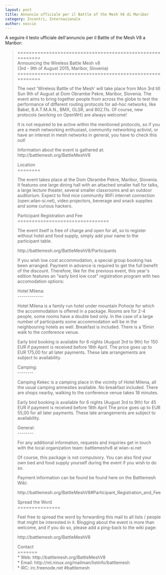 ```yaml
---
layout: post
title: Annuncio ufficiale per il Battle of the Mesh V8 di Maribor
category: Incontri, Internazionale
author: noccio
---
```


A seguire il testo ufficiale dell'annuncio per il Battle of the Mesh
V8 a Maribor:

<blockquote>
==========================================================
<br>
      Announcing the Wireless Battle Mesh v8
<br>
    (3rd - 9th of August 2015, Maribor, Slovenia)
<br>
==========================================================
<p>
The next 'Wireless Battle of the Mesh' will take place from Mon 3rd
till Sun 9th of August at Dom Obrambe Pekre, Maribor, Slovenia. The
event aims to bring together people from across the globe to test
the performance of different routing protocols for ad-hoc networks,
like Babel, B.A.T.M.A.N., BMX, OLSR, and 802.11s. Of course, new
protocols (working on OpenWrt) are always welcome!
<p>
It is not required to be active within the mentioned protocols, so
if you are a mesh networking enthusiast, community networking
activist, or have an interest in mesh networks in general, you have
to check this out!
<p>
Information about the event is gathered at:
http://battlemesh.org/BattleMeshV8
<p>
Location
<br>
========
<p>
The event takes place at the Dom Obrambe Pekre, Maribor, Slovenia.
It features one large dining hall with an attached smaller hall for
talks, a large lecture theater, several smaller classrooms and an
outdoor auditorium. Expect to find nice community WiFi internet
connection (open.wlan-si.net), video projectors, beverage and snack
supplies and some curious hackers.
<p>
Participant Registration and Fee
<br>
================================
<p>
The event itself is free of charge and open for all, so to register
without hotel and food supply, simply add your name to the
participant table.
<p>
http://battlemesh.org/BattleMeshV8/Participants
<p>
If you wish low cost accommodation, a special group booking has been
arranged. Payment in advance is required to get the full benefit of
the discount. Therefore, like for the previous event, this year's
edition features an "early bird low cost" registration program with
two accomodation options:
<p>
Hotel Milena:
<br>
-------------
<p>
Hotel Milena is a family run hotel under mountain Pohorje for which
the accommodation is offered in a package. Rooms are for 2-4 people,
some rooms have a double bed only. In the case of a large number of
participants some accommodation will be in the neighbouring hotels
as well. Breakfast is included. There is a 15min walk to the
conference venue.
<p>
Early bird booking is available for 6 nights (August 3rd to 9th) for
150 EUR if payment is received before 18th April. The price goes up
to EUR 175,00 for all later payments. These late arrangements are
subject to availability.
<p>
Camping:
<br>
--------
<p>
Camping Kekec is a camping place in the vicinity of Hotel Milena,
all the usual camping amnesties available. No breakfast included.
There are shops nearby, walking to the conference venue takes 18
minutes.
<p>
Early bird booking is available for 6 nights (August 3rd to 9th) for
45 EUR if payment is received before 18th April The price goes up to
EUR 55,00 for all later payments. These late arrangements are
subject to availability.
<p>
General:
<br>
--------
<p>
For any additional information, requests and inquiries get in touch
with the local organization team: battlemeshv8 at wlan-si.net
<p>
Of course, this package is not compulsory. You can also find your
own bed and food supply yourself during the event if you wish to do
so.
<p>
Payment information can be found be found here on the Battlemesh
Wiki:
<p>
http://battlemesh.org/BattleMeshV8#Participant_Registration_and_Fee
<p>
Spread the Word
<br>
===============
<p>
Feel free to spread the word by forwarding this mail to all lists /
people that might be interested in it. Blogging about the event is
more than welcome, and if you do so, please add a ping-back to the
wiki page:
<p>
http://battlemesh.org/BattleMeshV8
<p>
Contact
<br>
=======
<br>
* Web: http://battlemesh.org/BattleMeshV8
<br>
* Email: http://ml.ninux.org/mailman/listinfo/battlemesh
<br>
* IRC: irc.freenode.net #battlemesh
</blockquote>
